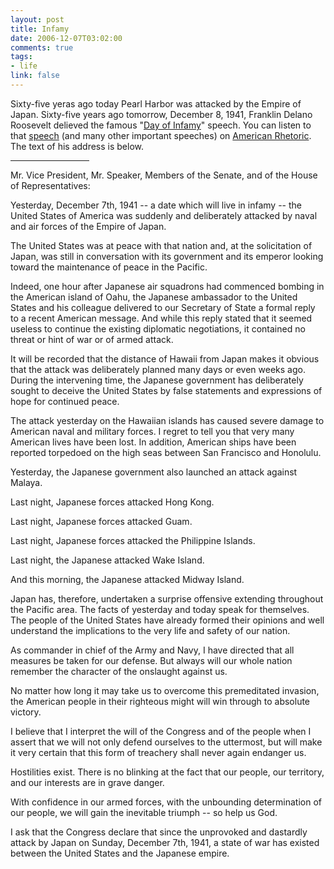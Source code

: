 ```yaml
--- 
layout: post
title: Infamy
date: 2006-12-07T03:02:00
comments: true
tags:
- life
link: false
---
```

Sixty-five yeras ago today Pearl Harbor was attacked by the Empire of Japan. Sixty-five years ago tomorrow, December 8, 1941, Franklin Delano Roosevelt delieved the famous "<a href="http://www.americanrhetoric.com/speeches/fdrpearlharbor.htm" title="FDR Peral Harbor">Day of Infamy</a>" speech. You can listen to that <a href="http://www.americanrhetoric.com/speeches/fdrpearlharbor.htm" title="FDR Peral Harbor">speech</a> (and many other important speeches) on <a href="http://www.americanrhetoric.com/top100speechesall.html" title="American Rhetoric">American Rhetoric</a>. The text of his address is below.

<hr width="25%">

Mr. Vice President, Mr. Speaker, Members of the Senate, and of the House of Representatives:

Yesterday, December 7th, 1941 -- a date which will live in infamy -- the United States of America was suddenly and deliberately attacked by naval and air forces of the Empire of Japan.

The United States was at peace with that nation and, at the solicitation of Japan, was still in conversation with its government and its emperor looking toward the maintenance of peace in the Pacific.

Indeed, one hour after Japanese air squadrons had commenced bombing in the American island of Oahu, the Japanese ambassador to the United States and his colleague delivered to our Secretary of State a formal reply to a recent American message. And while this reply stated that it seemed useless to continue the existing diplomatic negotiations, it contained no threat or hint of war or of armed attack.

It will be recorded that the distance of Hawaii from Japan makes it obvious that the attack was deliberately planned many days or even weeks ago. During the intervening time, the Japanese government has deliberately sought to deceive the United States by false statements and expressions of hope for continued peace.

The attack yesterday on the Hawaiian islands has caused severe damage to American naval and military forces. I regret to tell you that very many American lives have been lost. In addition, American ships have been reported torpedoed on the high seas between San Francisco and Honolulu.

Yesterday, the Japanese government also launched an attack against Malaya.

Last night, Japanese forces attacked Hong Kong.

Last night, Japanese forces attacked Guam.

Last night, Japanese forces attacked the Philippine Islands.

Last night, the Japanese attacked Wake Island.

And this morning, the Japanese attacked Midway Island.

Japan has, therefore, undertaken a surprise offensive extending throughout the Pacific area. The facts of yesterday and today speak for themselves. The people of the United States have already formed their opinions and well understand the implications to the very life and safety of our nation.

As commander in chief of the Army and Navy, I have directed that all measures be taken for our defense. But always will our whole nation remember the character of the onslaught against us.

No matter how long it may take us to overcome this premeditated invasion, the American people in their righteous might will win through to absolute victory.

I believe that I interpret the will of the Congress and of the people when I assert that we will not only defend ourselves to the uttermost, but will make it very certain that this form of treachery shall never again endanger us.

Hostilities exist. There is no blinking at the fact that our people, our territory, and our interests are in grave danger.

With confidence in our armed forces, with the unbounding determination of our people, we will gain the inevitable triumph -- so help us God.

I ask that the Congress declare that since the unprovoked and dastardly attack by Japan on Sunday, December 7th, 1941, a state of war has existed between the United States and the Japanese empire.
